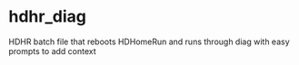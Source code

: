 # hdhr_diag
HDHR batch file that reboots HDHomeRun and runs through diag with easy prompts
to add context
